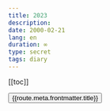 ```yaml
---
title: 2023
description: 
date: 2000-02-21
lang: en
duration: ∞
type: secret
tags: diary
---
```

[[toc]]

<script setup lang="ts">
import { useRouter,useRoutes } from 'vue-router'

const monthRouteRegex = new RegExp(`^${import.meta.env.VITE_BASE_URL}/blog/secret/diary/([^/]+)/([^/]+)$`);

const router = useRouter()
const routes = router.getRoutes().filter(i => monthRouteRegex.test(i.path))

console.log(routes)
</script>

<div v-for="route, idx in routes" :key="route.path">
<button @click="router.push(route.path)"> 
 {{route.meta.frontmatter.title}}
</button>
</div>
